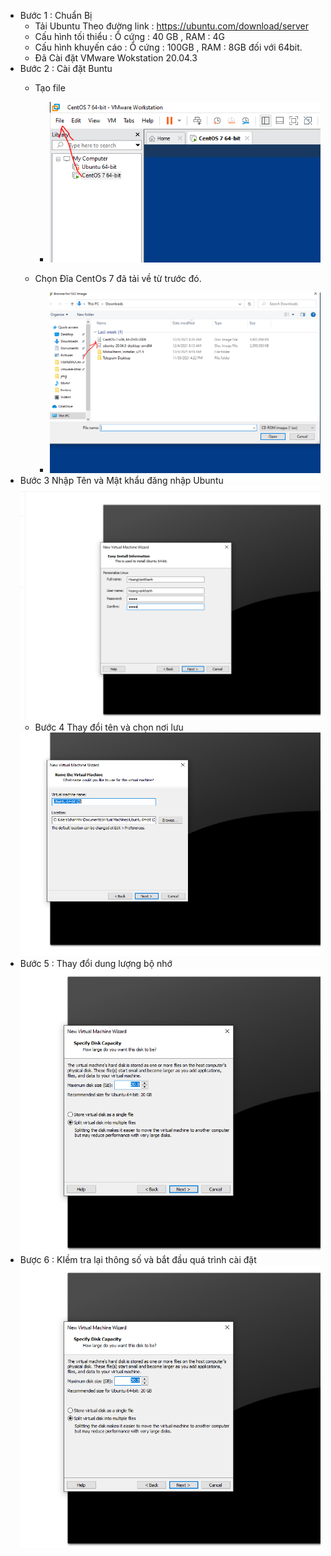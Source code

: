  - Bước 1 : Chuẩn Bị 
    + Tải Ubuntu Theo đường link : https://ubuntu.com/download/server
    + Cấu hình tối thiểu : Ổ cứng : 40 GB , RAM : 4G
    + Cấu hình khuyến cáo : Ổ cứng : 100GB , RAM : 8GB đối với 64bit.
    + Đã Cài đặt VMware Wokstation 20.04.3
- Bước 2 : Cài đặt Buntu
   + Tạo file
        - <img src = "../../jmg/b1.PNG">
        
    + Chọn Đĩa CentOs 7 đã tải về từ trước đó.
        - <img src = "../../jmg/b3.PNG">
- Bước 3 Nhập Tên và Mật khẩu đăng nhập Ubuntu
  <img src = "../../jmg/buoc1.PNG">
  - Bước 4 Thay đổi tên và chọn nơi lưu
  <img src = "../../jmg/buoc2.PNG">
- Bước 5 : Thay đổi dung lượng bộ nhớ 
  <img src = "../../jmg/buoc3.PNG">
- Bược 6 : KIềm tra lại thông số và bắt đầu quá trình cài đặt
  <img src = "../../jmg/buoc3.PNG">


    